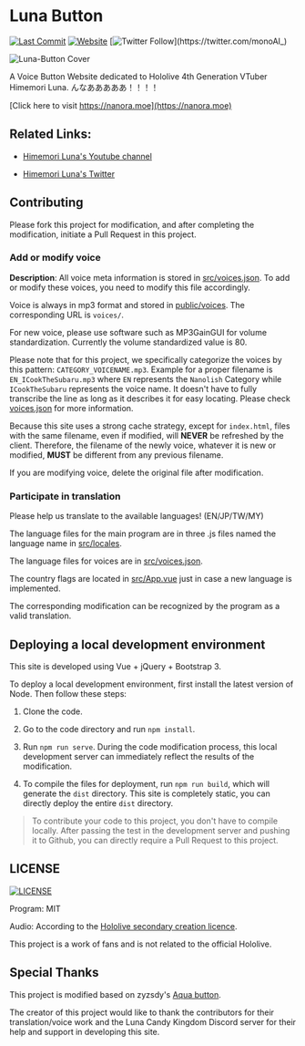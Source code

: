 # Luna Button
[![Last Commit](https://img.shields.io/github/last-commit/monoai/luna-button)]()
[![Website](https://img.shields.io/website?url=https%3A%2F%2Fnanora.moe)](https://nanora.moe)
[![Twitter Follow](https://img.shields.io/twitter/follow/monoAI_)](https://twitter.com/monoAI_)

![Luna-Button Cover](https://user-images.githubusercontent.com/46586720/108640159-10942d80-74d3-11eb-917b-da15b979a233.png)

A Voice Button Website dedicated to Hololive 4th Generation VTuber Himemori Luna. んなあああああ！！！！

[Click here to visit https://nanora.moe](https://nanora.moe)

## Related Links:

* [Himemori Luna's Youtube channel](https://www.youtube.com/channel/UCa9Y57gfeY0Zro_noHRVrnw)

* [Himemori Luna's Twitter](https://twitter.com/himemoriluna)

## Contributing

Please fork this project for modification, and after completing the modification, initiate a Pull Request in this project.

### Add or modify voice

**Description**: All voice meta information is stored in [src/voices.json](src/voices.json). To add or modify these voices, you need to modify this file accordingly.

Voice is always in mp3 format and stored in [public/voices](public/voices). The corresponding URL is `voices/`.

For new voice, please use software such as MP3GainGUI for volume standardization. Currently the volume standardized value is 80.

Please note that for this project, we specifically categorize the voices by this pattern: `CATEGORY_VOICENAME.mp3`. Example for a proper filename is `EN_ICookTheSubaru.mp3` where `EN` represents the `Nanolish` Category while `ICookTheSubaru` represents the voice name. It doesn't have to fully transcribe the line as long as it describes it for easy locating. Please check [voices.json](src/voices.json) for more information.

Because this site uses a strong cache strategy, except for `index.html`, files with the same filename, even if modified, will **NEVER** be refreshed by the client. Therefore, the filename of the newly voice, whatever it is new or modified, **MUST** be different from any previous filename.

If you are modifying voice, delete the original file after modification.

### Participate in translation

Please help us translate to the available languages! (EN/JP/TW/MY)

The language files for the main program are in three .js files named the language name in [src/locales](src/locales).

The language files for voices are in [src/voices.json](src/voices.json).

The country flags are located in [src/App.vue](src/App.vue) just in case a new language is implemented.

The corresponding modification can be recognized by the program as a valid translation.

## Deploying a local development environment

This site is developed using Vue + jQuery + Bootstrap 3.

To deploy a local development environment, first install the latest version of Node. Then follow these steps:

1. Clone the code.

2. Go to the code directory and run `npm install`.

3. Run `npm run serve`. During the code modification process, this local development server can immediately reflect the results of the modification.

4. To compile the files for deployment, run `npm run build`, which will generate the `dist` directory. This site is completely static, you can directly deploy the entire `dist` directory.

> To contribute your code to this project, you don't have to compile locally. After passing the test in the development server and pushing it to Github, you can directly require a Pull Request to this project.

## LICENSE
[![LICENSE](https://img.shields.io/github/license/monoai/luna-button)](LICENSE)

Program: MIT

Audio: According to the [Hololive secondary creation licence](https://www.hololive.tv/terms).

This project is a work of fans and is not related to the official Hololive.

## Special Thanks

This project is modified based on zyzsdy's [Aqua button](https://github.com/zyzsdy/aqua-button).

The creator of this project would like to thank the contributors for their translation/voice work and the Luna Candy Kingdom Discord server for their help and support in developing this site.
